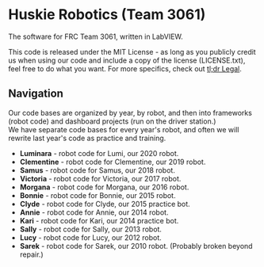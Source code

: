 Huskie Robotics (Team 3061) 
=========
The software for FRC Team 3061, written in LabVIEW.

This code is released under the MIT License - as long as you publicly credit us when using our code and include a copy of the license (LICENSE.txt), feel free to do what you want. For more specifics, check out [tl;dr Legal](https://tldrlegal.com/license/mit-license).

## Navigation

Our code bases are organized by year, by robot, and then into frameworks (robot code) and dashboard projects (run on the driver station.)  
We have separate code bases for every year's robot, and often we will rewrite last year's code as practice and training.
  - **Luminara** - robot code for Lumi, our 2020 robot.
  - **Clementine** - robot code for Clementine, our 2019 robot.
  - **Samus** - robot code for Samus, our 2018 robot.
  - **Victoria** - robot code for Victoria, our 2017 robot.
  - **Morgana** - robot code for Morgana, our 2016 robot.
  - **Bonnie** - robot code for Bonnie, our 2015 robot.
  - **Clyde** - robot code for Clyde, our 2015 practice bot.
  - **Annie** - robot code for Annie, our 2014 robot.
  - **Kari** - robot code for Kari, our 2014 practice bot.
  - **Sally** - robot code for Sally, our 2013 robot.
  - **Lucy** - robot code for Lucy, our 2012 robot.
  - **Sarek** - robot code for Sarek, our 2010 robot. (Probably broken beyond repair.)
